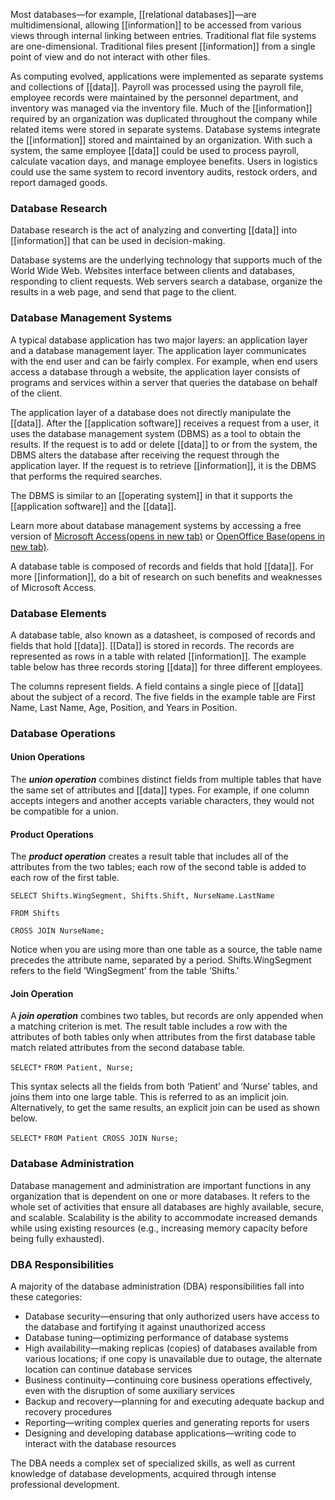 Most databases—for example, [[relational databases]]—are multidimensional, allowing [[information]] to be accessed from various views through internal linking between entries. Traditional flat file systems are one-dimensional. Traditional files present [[information]] from a single point of view and do not interact with other files.

As computing evolved, applications were implemented as separate systems and collections of [[data]]. Payroll was processed using the payroll file, employee records were maintained by the personnel department, and inventory was managed via the inventory file. Much of the [[information]] required by an organization was duplicated throughout the company while related items were stored in separate systems. Database systems integrate the [[information]] stored and maintained by an organization. With such a system, the same employee [[data]] could be used to process payroll, calculate vacation days, and manage employee benefits. Users in logistics could use the same system to record inventory audits, restock orders, and report damaged goods.
### Database Research

Database research is the act of analyzing and converting [[data]] into [[information]] that can be used in decision-making.

Database systems are the underlying technology that supports much of the World Wide Web. Websites interface between clients and databases, responding to client requests. Web servers search a database, organize the results in a web page, and send that page to the client.
### Database Management Systems

A typical database application has two major layers: an application layer and a database management layer. The application layer communicates with the end user and can be fairly complex. For example, when end users access a database through a website, the application layer consists of programs and services within a server that queries the database on behalf of the client.

The application layer of a database does not directly manipulate the [[data]]. After the [[application software]] receives a request from a user, it uses the database management system (DBMS) as a tool to obtain the results. If the request is to add or delete [[data]] to or from the system, the DBMS alters the database after receiving the request through the application layer. If the request is to retrieve [[information]], it is the DBMS that performs the required searches.

The DBMS is similar to an [[operating system]] in that it supports the [[application software]] and the [[data]].

Learn more about database management systems by accessing a free version of [Microsoft Access(opens in new tab)](https://www.microsoft.com/en-us/microsoft-365/access) or [OpenOffice Base(opens in new tab)](https://www.openoffice.org/product/base.html).

A database table is composed of records and fields that hold [[data]]. For more [[information]], do a bit of research on such benefits and weaknesses of Microsoft Access.

### Database Elements

A database table, also known as a datasheet, is composed of records and fields that hold [[data]]. [[Data]] is stored in records. The records are represented as rows in a table with related [[information]]. The example table below has three records storing [[data]] for three different employees.

The columns represent fields. A field contains a single piece of [[data]] about the subject of a record. The five fields in the example table are First Name, Last Name, Age, Position, and Years in Position.

### Database Operations

#### Union Operations
The _**union operation**_ combines distinct fields from multiple tables that have the same set of attributes and [[data]] types. For example, if one column accepts integers and another accepts variable characters, they would not be compatible for a union.

#### Product Operations
The _**product operation**_ creates a result table that includes all of the attributes from the two tables; each row of the second table is added to each row of the first table.

`SELECT Shifts.WingSegment, Shifts.Shift, NurseName.LastName`  
  
`FROM Shifts`  
  
`CROSS JOIN NurseName;`

Notice when you are using more than one table as a source, the table name precedes the attribute name, separated by a period. Shifts.WingSegment refers to the field ‘WingSegment’ from the table ‘Shifts.’

#### Join Operation
A _**join operation**_ combines two tables, but records are only appended when a matching criterion is met. The result table includes a row with the attributes of both tables only when attributes from the first database table match related attributes from the second database table.

`SELECT*`
`FROM Patient, Nurse;`

This syntax selects all the fields from both ‘Patient’ and ‘Nurse’ tables, and joins them into one large table. This is referred to as an implicit join. Alternatively, to get the same results, an explicit join can be used as shown below.

`SELECT*`
`FROM Patient CROSS JOIN Nurse;`

### Database Administration

Database management and administration are important functions in any organization that is dependent on one or more databases. It refers to the whole set of activities that ensure all databases are highly available, secure, and scalable. Scalability is the ability to accommodate increased demands while using existing resources (e.g., increasing memory capacity before being fully exhausted).

### DBA Responsibilities

A majority of the database administration (DBA) responsibilities fall into these categories:

- Database security—ensuring that only authorized users have access to the database and fortifying it against unauthorized access
- Database tuning—optimizing performance of database systems
- High availability—making replicas (copies) of databases available from various locations; if one copy is unavailable due to outage, the alternate location can continue database services
- Business continuity—continuing core business operations effectively, even with the disruption of some auxiliary services
- Backup and recovery—planning for and executing adequate backup and recovery procedures
- Reporting—writing complex queries and generating reports for users
- Designing and developing database applications—writing code to interact with the database resources

The DBA needs a complex set of specialized skills, as well as current knowledge of database developments, acquired through intense professional development.